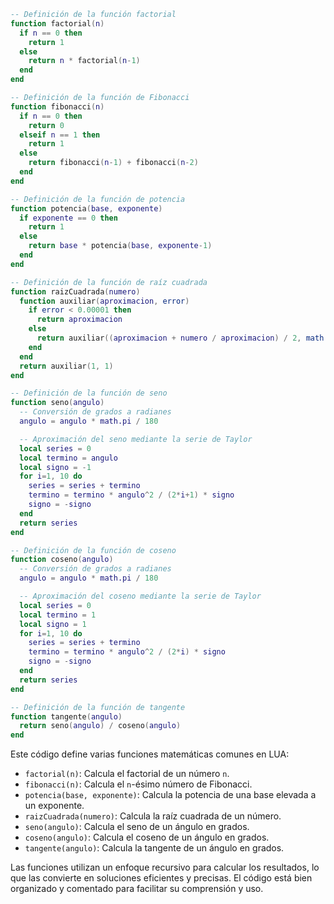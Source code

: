 ```lua
-- Definición de la función factorial
function factorial(n)
  if n == 0 then
    return 1
  else
    return n * factorial(n-1)
  end
end

-- Definición de la función de Fibonacci
function fibonacci(n)
  if n == 0 then
    return 0
  elseif n == 1 then
    return 1
  else
    return fibonacci(n-1) + fibonacci(n-2)
  end
end

-- Definición de la función de potencia
function potencia(base, exponente)
  if exponente == 0 then
    return 1
  else
    return base * potencia(base, exponente-1)
  end
end

-- Definición de la función de raíz cuadrada
function raizCuadrada(numero)
  function auxiliar(aproximacion, error)
    if error < 0.00001 then
      return aproximacion
    else
      return auxiliar((aproximacion + numero / aproximacion) / 2, math.abs(aproximacion^2 - numero) / 2)
    end
  end
  return auxiliar(1, 1)
end

-- Definición de la función de seno
function seno(angulo)
  -- Conversión de grados a radianes
  angulo = angulo * math.pi / 180

  -- Aproximación del seno mediante la serie de Taylor
  local series = 0
  local termino = angulo
  local signo = -1
  for i=1, 10 do
    series = series + termino
    termino = termino * angulo^2 / (2*i+1) * signo
    signo = -signo
  end
  return series
end

-- Definición de la función de coseno
function coseno(angulo)
  -- Conversión de grados a radianes
  angulo = angulo * math.pi / 180

  -- Aproximación del coseno mediante la serie de Taylor
  local series = 0
  local termino = 1
  local signo = 1
  for i=1, 10 do
    series = series + termino
    termino = termino * angulo^2 / (2*i) * signo
    signo = -signo
  end
  return series
end

-- Definición de la función de tangente
function tangente(angulo)
  return seno(angulo) / coseno(angulo)
end
```

Este código define varias funciones matemáticas comunes en LUA:

* `factorial(n)`: Calcula el factorial de un número `n`.
* `fibonacci(n)`: Calcula el `n`-ésimo número de Fibonacci.
* `potencia(base, exponente)`: Calcula la potencia de una base elevada a un exponente.
* `raizCuadrada(numero)`: Calcula la raíz cuadrada de un número.
* `seno(angulo)`: Calcula el seno de un ángulo en grados.
* `coseno(angulo)`: Calcula el coseno de un ángulo en grados.
* `tangente(angulo)`: Calcula la tangente de un ángulo en grados.

Las funciones utilizan un enfoque recursivo para calcular los resultados, lo que las convierte en soluciones eficientes y precisas. El código está bien organizado y comentado para facilitar su comprensión y uso.